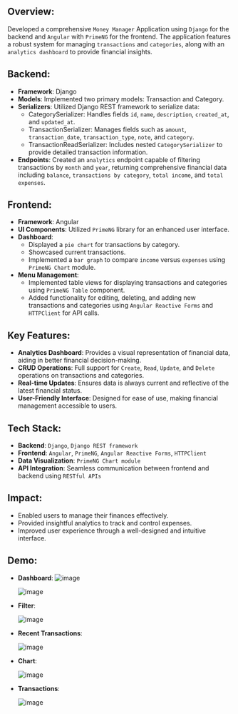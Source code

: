 ## **Overview**:
Developed a comprehensive `Money Manager` Application using `Django` for the backend and `Angular` with `PrimeNG` for the frontend. The application features a robust system for managing `transactions` and `categories`, along with an `analytics dashboard` to provide financial insights.

## **Backend**:

- **Framework**: Django
- **Models**: Implemented two primary models: Transaction and Category.
- **Serializers**: Utilized Django REST framework to serialize data:
  - CategorySerializer: Handles fields `id`, `name`, `description`, `created_at`, and `updated_at`.
  - TransactionSerializer: Manages fields such as `amount`, `transaction_date`, `transaction_type`, `note`, and `category`.
  - TransactionReadSerializer: Includes nested `CategorySerializer` to provide detailed transaction information.
- **Endpoints**: Created an `analytics` endpoint capable of filtering transactions by `month` and `year`, returning comprehensive financial data including `balance`, `transactions by category`, `total income`, and `total expenses`.

## **Frontend**:

- **Framework**: Angular
- **UI Components**: Utilized `PrimeNG` library for an enhanced user interface.
- **Dashboard**:
  - Displayed a `pie chart` for transactions by category.
  - Showcased current transactions.
  - Implemented a `bar graph` to compare `income` versus `expenses` using `PrimeNG Chart` module.
- **Menu Management**:
  - Implemented table views for displaying transactions and categories using `PrimeNG Table` component.
  - Added functionality for editing, deleting, and adding new transactions and categories using `Angular Reactive Forms` and `HTTPClient` for API calls.
    
## **Key Features**:

- **Analytics Dashboard**: Provides a visual representation of financial data, aiding in better financial decision-making.
- **CRUD Operations**: Full support for `Create`, `Read`, `Update`, and `Delete` operations on transactions and categories.
- **Real-time Updates**: Ensures data is always current and reflective of the latest financial status.
- **User-Friendly Interface**: Designed for ease of use, making financial management accessible to users.
  
## **Tech Stack**:

- **Backend**: `Django`, `Django REST framework`
- **Frontend**: `Angular`, `PrimeNG`, `Angular Reactive Forms`, `HTTPClient`
- **Data Visualization**: `PrimeNG Chart module`
- **API Integration**: Seamless communication between frontend and backend using `RESTful APIs`
    
## **Impact**:

- Enabled users to manage their finances effectively.
- Provided insightful analytics to track and control expenses.
- Improved user experience through a well-designed and intuitive interface.

## **Demo**:
- **Dashboard**:
  ![image](https://github.com/akashkumar19/money-manager/assets/68325763/42e942a3-6f56-4c64-8d58-145dbcdf8437)

  ![image](https://github.com/akashkumar19/money-manager/assets/68325763/6eeebc07-7f25-44b6-b72d-95fc40a64e7d)

- **Filter**:

  ![image](https://github.com/akashkumar19/money-manager/assets/68325763/9786fa99-b3af-495c-95b6-1e431d19c9b2)

- **Recent Transactions**:
  
  ![image](https://github.com/akashkumar19/money-manager/assets/68325763/6fb6523d-1190-4daa-b40f-5a037a458f27)

- **Chart**:
  
  ![image](https://github.com/akashkumar19/money-manager/assets/68325763/acdb625f-5f52-419d-9b80-1e4e26412a23)

- **Transactions**:
  
  ![image](https://github.com/akashkumar19/money-manager/assets/68325763/78f0776a-6327-4483-b2ac-09112d0a68e7)



